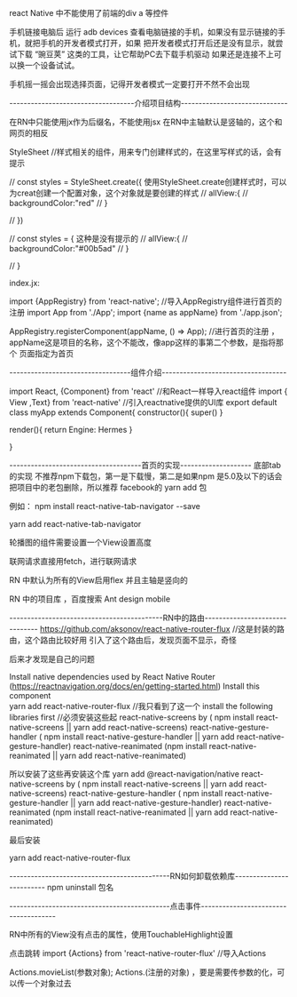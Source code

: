 react Native 中不能使用了前端的div  a 等控件

手机链接电脑后 运行 adb devices 查看电脑链接的手机，如果没有显示链接的手机，就把手机的开发者模式打开，如果
把开发者模式打开后还是没有显示，就尝试下载 “豌豆荚” 这类的工具，让它帮助PC去下载手机驱动
如果还是连接不上可以换一个设备试试。

手机摇一摇会出现选择页面，记得开发者模式一定要打开不然不会出现





-----------------------------------介绍项目结构------------------------------

在RN中只能使用jx作为后缀名，不能使用jsx
在RN中主轴默认是竖轴的，这个和网页的相反

StyleSheet   //样式相关的组件，用来专门创建样式的，在这里写样式的话，会有提示

// const styles = StyleSheet.create({     使用StyleSheet.create创建样式时，可以为creat创建一个配置对象，这个对象就是要创建的样式
//        allView:{
//            backgroundColor:"red"
//        }

// })


// const styles = {                       这种是没有提示的
//      allView:{
//         backgroundColor:"#00b5ad"
//      }

// }                    



index.jx:


import {AppRegistry} from 'react-native';  //导入AppRegistry组件进行首页的注册
import App from './App';
import {name as appName} from './app.json';   

AppRegistry.registerComponent(appName, () => App);  //进行首页的注册 ，appName这是项目的名称，这个不能改，像app这样的事第二个参数，是指将那个
页面指定为首页
   
----------------------------------组件介绍-----------------------------------   

import React, {Component} from 'react'    //和React一样导入react组件
import { View ,Text} from 'react-native'  //引入reactnative提供的UI库
export default class myApp extends Component{
   constructor(){
       super()
   }
    
   render(){
    return <View>
    <Text>Engine: Hermes</Text>
      </View>
   }
    

}


-------------------------------------首页的实现--------------------
底部tab的实现
不推荐npm下载包，第一是下载慢，第二是如果npm 是5.0及以下的话会把项目中的老包删除，所以推荐 facebook的 yarn add 包

例如：
npm install react-native-tab-navigator --save

yarn add react-native-tab-navigator




轮播图的组件需要设置一个View设置高度



联网请求直接用fetch，进行联网请求



RN 中默认为所有的View启用flex  并且主轴是竖向的



RN 中的项目库 ，百度搜索  Ant design mobile



-------------------------------------------RN中的路由-------------------------------
https://github.com/aksonov/react-native-router-flux      //这是封装的路由，这个路由比较好用
引入了这个路由后，发现页面不显示，奇怪

后来才发现是自己的问题



Install native dependencies used by React Native Router (https://reactnavigation.org/docs/en/getting-started.html)
Install this component                    
yarn add react-native-router-flux    //我只看到了这一个
install the following libraries first   //必须安装这些起
react-native-screens by ( npm install react-native-screens || yarn add react-native-screens)
react-native-gesture-handler ( npm install react-native-gesture-handler || yarn add react-native-gesture-handler)
react-native-reanimated (npm install react-native-reanimated || yarn add react-native-reanimated)




所以安装了这些再安装这个库
yarn add @react-navigation/native
react-native-screens by ( npm install react-native-screens || yarn add react-native-screens)
react-native-gesture-handler ( npm install react-native-gesture-handler || yarn add react-native-gesture-handler)
react-native-reanimated (npm install react-native-reanimated || yarn add react-native-reanimated)

最后安装

yarn add react-native-router-flux 

---------------------------------------------RN如何卸载依赖库-------------------------
npm uninstall   包名



---------------------------------------------点击事件-------------------------------------

RN中所有的View没有点击的属性，使用TouchableHighlight设置


点击跳转
import {Actions} from 'react-native-router-flux'     //导入Actions

  Actions.movieList(参数对象);                         Actions.(注册的对象)   ，要是需要传参数的化，可以传一个对象过去


















